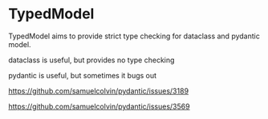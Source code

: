 # TypedModel


TypedModel aims to provide strict type checking for dataclass and pydantic model.

dataclass is useful, but provides no type checking

pydantic is useful, but sometimes it bugs out

https://github.com/samuelcolvin/pydantic/issues/3189

https://github.com/samuelcolvin/pydantic/issues/3569

